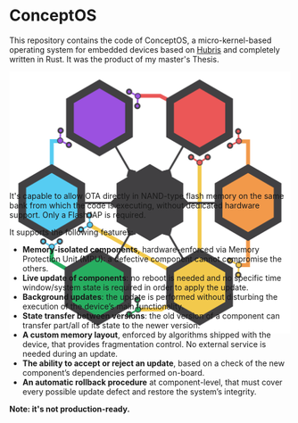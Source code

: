 # ConceptOS
This repository contains the code of ConceptOS, a micro-kernel-based operating system for embedded devices based on [Hubris](https://hubris.oxide.computer/) and completely written in Rust. It was the product of my master's Thesis.

<div style="display:flex;flex-direction:column;height:200px;">
   <img src="docs/images/concept-os-logo.svg">
</div>

It's capable to allow OTA directly in NAND-type flash memory on the same bank from which the code is executing, without dedicated hardware support. Only a Flash IAP is required.

It supports the following features:
- **Memory-isolated components**, hardware-enforced via Memory Protection Unit (MPU): a defective component cannot compromise the others.
- **Live update of components**: no reboot is needed and no specific time window/system state is required in order to apply the update.
- **Background updates**: the update is performed without disturbing the execution of the device’s main functionality.
- **State transfer between versions**: the old version of a component can transfer part/all of its state to the newer version.
- **A custom memory layout**, enforced by algorithms shipped with the device, that provides fragmentation control. No external service is needed during an update.
- **The ability to accept or reject an update**, based on a check of the new component’s dependencies performed on-board.
- **An automatic rollback procedure** at component-level, that must cover every possible update defect and restore the system’s integrity.

**Note: it's not production-ready.**
